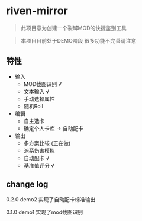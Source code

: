 # riven-mirror

> 此项目意为创建一个裂罅MOD的快捷鉴别工具

> 本项目目前处于DEMO阶段 很多功能不完善请注意

## 特性
- 输入
  - MOD截图识别 √
  - 文本输入 √
  - 手动选择属性
  - 随机Roll
- 编辑
  - 自主选卡
  - 确定个人卡库 -> 自动配卡
- 输出
  - 多方案比较 (正在做)
  - 派系伤害模拟
  - 自动配卡 √
  - 基准值评分 √

## change log

0.2.0 demo2
  实现了自动配卡标准输出

0.1.0 demo1
  实现了mod截图识别
